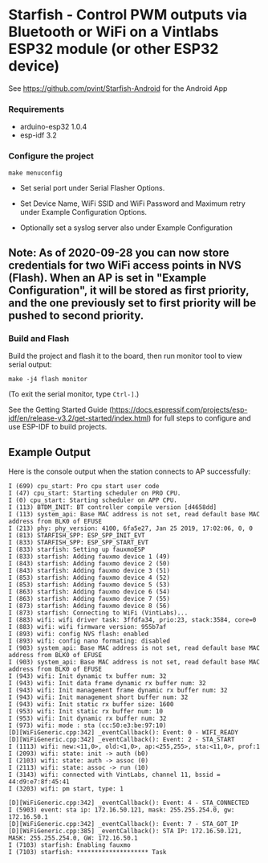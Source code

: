 # Starfish - Control PWM outputs via Bluetooth or WiFi on a Vintlabs ESP32 module (or other ESP32 device)
See https://github.com/pvint/Starfish-Android for the Android App

### Requirements
* arduino-esp32 1.0.4
* esp-idf 3.2

### Configure the project

```
make menuconfig
```

* Set serial port under Serial Flasher Options.

* Set Device Name, WiFi SSID and WiFi Password and Maximum retry under Example Configuration Options.
* Optionally set a syslog server also under Example Configuration

## Note: As of 2020-09-28 you can now store credentials for two WiFi access points in NVS (Flash). When an AP is set in "Example Configuration", it will be stored as first priority, and the one previously set to first priority will be pushed to second priority. 
 
### Build and Flash

Build the project and flash it to the board, then run monitor tool to view serial output:

```
make -j4 flash monitor
```

(To exit the serial monitor, type ``Ctrl-]``.)

See the Getting Started Guide (https://docs.espressif.com/projects/esp-idf/en/release-v3.2/get-started/index.html) for full steps to configure and use ESP-IDF to build projects.

## Example Output

Here is the console output when the station connects to AP successfully:
```
I (699) cpu_start: Pro cpu start user code
I (47) cpu_start: Starting scheduler on PRO CPU.
I (0) cpu_start: Starting scheduler on APP CPU.
I (113) BTDM_INIT: BT controller compile version [d4658dd]
I (113) system_api: Base MAC address is not set, read default base MAC address from BLK0 of EFUSE
I (213) phy: phy_version: 4100, 6fa5e27, Jan 25 2019, 17:02:06, 0, 0
I (813) STARFISH_SPP: ESP_SPP_INIT_EVT
I (833) STARFISH_SPP: ESP_SPP_START_EVT
I (833) starfish: Setting up fauxmoESP
I (833) starfish: Adding fauxmo device 1 (49)
I (843) starfish: Adding fauxmo device 2 (50)
I (843) starfish: Adding fauxmo device 3 (51)
I (853) starfish: Adding fauxmo device 4 (52)
I (853) starfish: Adding fauxmo device 5 (53)
I (863) starfish: Adding fauxmo device 6 (54)
I (863) starfish: Adding fauxmo device 7 (55)
I (873) starfish: Adding fauxmo device 8 (56)
I (873) starfish: Connecting to WiFi (VintLabs)...
I (883) wifi: wifi driver task: 3ffdfa34, prio:23, stack:3584, core=0
I (883) wifi: wifi firmware version: 955b7af
I (893) wifi: config NVS flash: enabled
I (893) wifi: config nano formating: disabled
I (903) system_api: Base MAC address is not set, read default base MAC address from BLK0 of EFUSE
I (903) system_api: Base MAC address is not set, read default base MAC address from BLK0 of EFUSE
I (943) wifi: Init dynamic tx buffer num: 32
I (943) wifi: Init data frame dynamic rx buffer num: 32
I (943) wifi: Init management frame dynamic rx buffer num: 32
I (943) wifi: Init management short buffer num: 32
I (943) wifi: Init static rx buffer size: 1600
I (953) wifi: Init static rx buffer num: 10
I (953) wifi: Init dynamic rx buffer num: 32
I (973) wifi: mode : sta (cc:50:e3:be:97:10)
[D][WiFiGeneric.cpp:342] _eventCallback(): Event: 0 - WIFI_READY
[D][WiFiGeneric.cpp:342] _eventCallback(): Event: 2 - STA_START
I (1113) wifi: new:<11,0>, old:<1,0>, ap:<255,255>, sta:<11,0>, prof:1
I (2093) wifi: state: init -> auth (b0)
I (2103) wifi: state: auth -> assoc (0)
I (2113) wifi: state: assoc -> run (10)
I (3143) wifi: connected with VintLabs, channel 11, bssid = 44:d9:e7:8f:45:41
I (3203) wifi: pm start, type: 1

[D][WiFiGeneric.cpp:342] _eventCallback(): Event: 4 - STA_CONNECTED
I (5903) event: sta ip: 172.16.50.121, mask: 255.255.254.0, gw: 172.16.50.1
[D][WiFiGeneric.cpp:342] _eventCallback(): Event: 7 - STA_GOT_IP
[D][WiFiGeneric.cpp:385] _eventCallback(): STA IP: 172.16.50.121, MASK: 255.255.254.0, GW: 172.16.50.1
I (7103) starfish: Enabling fauxmo
I (7103) starfish: ******************** Task

```

